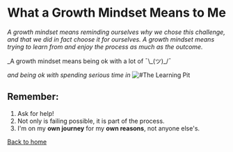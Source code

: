 # What a Growth Mindset Means to Me

_A growth mindset means reminding ourselves why we chose this challenge, and that we did in fact choose it for ourselves. A growth mindset means trying to learn from and enjoy the process as much as the outcome._

_A growth mindset means being ok with a lot of ¯\\\_(ツ)\_/¯

_and being ok with spending serious time in_ ![#The Learning Pit](https://www.challenginglearning.com/wp-content/uploads/2020/02/Pit-2-Simple-Version-web.jpg)

 
## Remember:

1. Ask for help!  
2. Not only is failing possible, it is part of the process.
3. I'm on my **own journey** for my **own reasons**, not anyone else's.

[Back to home](README.md)